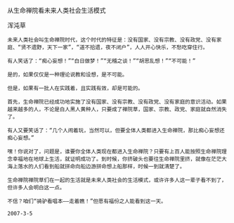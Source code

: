 从生命禅院看未来人类社会生活模式

浑沌草


    未来人类社会叫生命禅院时代，这个时代的特征是：没有国家、没有宗教、没有政党、没有家庭、“贤不遗野，天下一家”，“道不拾遗，夜不闭户”，人人开心快乐，不愁吃穿住行。

    有人笑话了：“痴心妄想！”“白日做梦！”“无稽之谈！”“胡思乱想！”“不可能！”

    是的，如果仅仅是一种理论说教和设想，是不可能。

    但是，如果有一批人在实践着，且实践有效，却是可能的。

    首先，生命禅院已经成功地实施了没有国家、没有宗教、没有政党、没有家庭的意识活动。如果越来越多的人，不论是白人黑人黄种人，只要成了禅院草，国家、宗教、政党、家庭就自然消失了。

    有人又要笑话了：“几个人闹着玩，当然可以，但要全体人类都进入生命禅院，那比痴心妄想还痴心妄想。”

    嘿！你说对了，问题是，谁要你全体人类现在都进入生命禅院？只要有上百人能按照生命禅院理念幸福地在地球上生活，就证明成功了。到时候，你挤破头也要往生命禅院里挤，就像在茫茫大海上落水的人们看到船就拼命向船边游拼命想上船那样，时候一到就清楚了。

    生命禅院禅院草们在一起的生活就是未来人类社会的生活模式，或许许多人这一辈子看不到了，但许多人会明白这一点。

    不信？咱们“骑驴看唱本——走着瞧！”但愿有福份之人能看到这一天。

    2007-3-5



